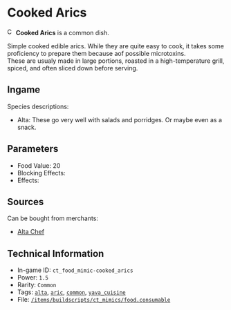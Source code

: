 # Cooked Arics

<img src="https://raw.githubusercontent.com/Ceterai/Enternia/main/assetMissing.png" alt="Cooked Arics icon" loading="lazy" height=16px width="auto" /> **Cooked Arics** is a common dish.

Simple cooked edible arics. While they are quite easy to cook, it takes some proficiency to prepare them because aof possible microtoxins.  
These are usualy made in large portions, roasted in a high-temperature grill, spiced, and often sliced down before serving.

## Ingame

Species descriptions:

- Alta: These go very well with salads and porridges. Or maybe even as a snack.

## Parameters

- Food Value: 20
- Blocking Effects: 
- Effects: 

## Sources

Can be bought from merchants:

- [Alta Chef](https://ceterai.github.io/MyEnternia/Wiki/AltaChef)

## Technical Information

- In-game ID: `ct_food_mimic-cooked_arics`
- Power: `1.5`
- Rarity: `Common`
- Tags: [`alta`](https://ceterai.github.io/MyEnternia/Wiki/Tags/Alta), [`aric`](https://ceterai.github.io/MyEnternia/Wiki/Tags/Aric), [`common`](https://ceterai.github.io/MyEnternia/Wiki/Tags/Common), [`yava_cuisine`](https://ceterai.github.io/MyEnternia/Wiki/Tags/YavaCuisine)
- File: [`/items/buildscripts/ct_mimics/food.consumable`](https://github.com/Ceterai/Enternia/blob/main/items/buildscripts/ct_mimics/food.consumable)
